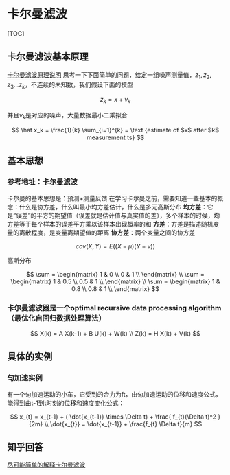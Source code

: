 # 卡尔曼滤波

[TOC]

## 卡尔曼滤波基本原理

[卡尔曼滤波原理说明](http://blog.chinaunix.net/uid-26694208-id-3184442.html)
思考一下下面简单的问题，给定一组噪声测量值，$z_1, z_2, z_3 ... z_k$，不连续的未知数，我们假设下面的模型

$$
z_k = x + v_k
$$

并且$v_k$是对应的噪声，大量数据最小二乘拟合

$$
\hat x_k = \frac{1}{k} \sum_{i=1}^{k} = \text {estimate of $x$ after $k$ measurement ts}
$$

## 基本思想

### 参考地址：[卡尔曼滤波](http://blog.csdn.net/heyijia0327/article/details/17487467)
卡尔曼的基本思想是：预测+测量反馈
在学习卡尔曼之前，需要知道一些基本的概念：什么是协方差，什么叫最小均方差估计，什么是多元高斯分布
**均方差**：它是“误差”的平方的期望值（误差就是估计值与真实值的差），多个样本的时候，均方差等于每个样本的误差平方乘以该样本出现概率的和
**方差**：方差是描述随机变量的离散程度，是变量离期望值的距离
**协方差**：两个变量之间的协方差

$$
cov(X,Y) = E( (X-\mu)(Y-v) )
$$

高斯分布

$$
\sum = 
\begin{matrix}
1 & 0 \\
0 & 1 \\
\end{matrix}
\\
\sum = 
\begin{matrix}
1 & 0.5 \\
0.5 & 1 \\
\end{matrix}
\\
\sum = 
\begin{matrix}
1 & 0.8 \\
0.8 & 1 \\
\end{matrix}
$$


### 卡尔曼滤波器是一个optimal recursive data processing algorithm（最优化自回归数据处理算法）

$$
X(k) = A X(k-1) + B U(k) + W(k) \\
Z(k) = H X(k) + V(k)
$$


## 具体的实例

### 匀加速实例
有一个匀加速运动的小车，它受到的合力为ft，由匀加速运动的位移和速度公式，能得到由t-1到t时刻的位移和速度变化公式：

$$
x_{t} = x_{t-1} + ( \dot{x_{t-1}} \times \Delta t) + \frac{ f_{t}(\Delta t)^2 }{2m}
\\
\dot{x_{t}} = \dot{x_{t-1}} + \frac{f_{t} \Delta t}{m}
$$

## 知乎回答

[尽可能简单的解释卡尔曼滤波](https://www.zhihu.com/question/23971601)















